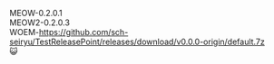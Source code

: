 MEOW-0.2.0.1<br>
MEOW2-0.2.0.3<br>
WOEM-https://github.com/sch-seiryu/TestReleasePoint/releases/download/v0.0.0-origin/default.7z<br>
😺
